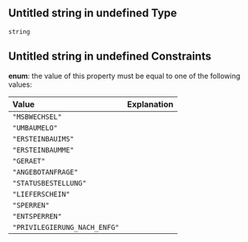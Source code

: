 ## Untitled string in undefined Type

`string`

## Untitled string in undefined Constraints

**enum**: the value of this property must be equal to one of the following values:

| Value                        | Explanation |
| :--------------------------- | :---------- |
| `"MSBWECHSEL"`               |             |
| `"UMBAUMELO"`                |             |
| `"ERSTEINBAUIMS"`            |             |
| `"ERSTEINBAUMME"`            |             |
| `"GERAET"`                   |             |
| `"ANGEBOTANFRAGE"`           |             |
| `"STATUSBESTELLUNG"`         |             |
| `"LIEFERSCHEIN"`             |             |
| `"SPERREN"`                  |             |
| `"ENTSPERREN"`               |             |
| `"PRIVILEGIERUNG_NACH_ENFG"` |             |
